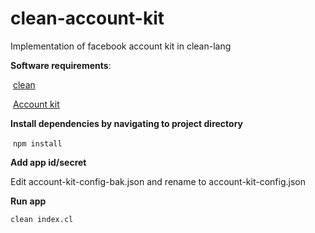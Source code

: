 # clean-account-kit
Implementation of facebook account kit in clean-lang

**Software requirements**:

​      [clean](https://github.com/geekskool/clean)

​      [Account kit](https://developers.facebook.com/docs/accountkit)

**Install dependencies by navigating to project directory**

​    `npm install`

**Add app id/secret**

Edit account-kit-config-bak.json and rename to account-kit-config.json

**Run** **app**

  `clean index.cl`
